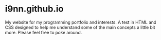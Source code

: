 # i9nn.github.io
My website for my programming portfolio and interests. A test in HTML and CSS designed to help me understand some of the main concepts a little bit more. Please feel free to poke around. 
